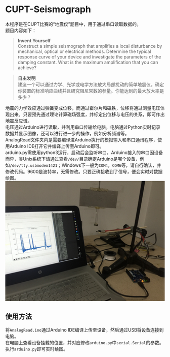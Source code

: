 # CUPT-Seismograph

本程序是在CUPT比赛的“地震仪”题目中，用于通过串口读取数据的。  
题目内容如下：  
> **Invent Yourself**  
> Construct a simple seismograph that amplifies a local disturbance by mechanical, optical or electrical methods. Determine the typical response curve of your device and investigate the parameters of the damping constant. What is the maximum amplification that you can achieve?  

> **自主发明**  
> 建造一个可以通过力学、光学或电学方法放大局部扰动的简单地震仪。确定你装置的标准响应曲线并且研究阻尼常数的参量。你能达到的最大放大率是多少？  

地震的力学效应通过弹簧变成位移，而通过霍尔片和磁铁，位移将通过测量电压体现出来。只要预先通过理论计算磁场强度，并标定出位移与电压的关系，即可作出地震反应谱。  
电压通过Arduino进行读取，并利用串口传输给电脑。电脑通过Python实时记录数据并显示图像，还可以进行进一步的操作，例如分析频谱等。  
AnalogRead文件夹内是需要编译进Arduino执行的模拟输入和串口通讯程序，使用Arduino IDE打开它并编译上传至Arduino即可。  
arduino.py需使用python3运行，启动后会监听串口。Arduino接入的串口因设备而异，类Unix系统下请通过查看`/dev/`目录确定Arduino是哪个设备，例如`/dev/tty.usbmodem1421`；Windows下一般为`COM4`，`COM6`等，请自行确认，并修改代码。9600是波特率，无需修改。只要正确接收到了信号，便会实时对数据绘图。  
![image](img.jpg)

## 使用方法

将`AnalogRead.ino`通过Arduino IDE编译上传至设备，然后通过USB将设备连接到电脑。  
在电脑上查看设备挂载的位置，并对应修改`arduino.py`中`serial.Serial`的参数。执行`arduino.py`即可实时绘图。
